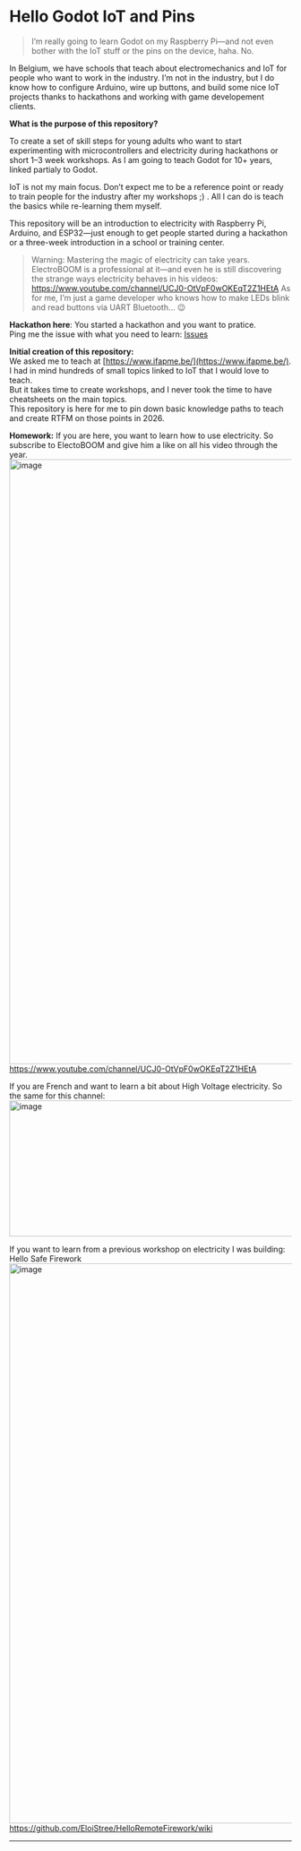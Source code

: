 # Hello Godot IoT and Pins

> I’m really going to learn Godot on my Raspberry Pi—and not even bother with the IoT stuff or the pins on the device, haha. No.

In Belgium, we have schools that teach about electromechanics and IoT for people who want to work in the industry.
I’m not in the industry, but I do know how to configure Arduino, wire up buttons, and build some nice IoT projects thanks to hackathons and working with game developement clients.

**What is the purpose of this repository?**

To create a set of skill steps for young adults who want to start experimenting with microcontrollers and electricity during hackathons or short 1–3 week workshops. As I am going to teach Godot for 10+ years, linked partialy to Godot.

IoT is not my main focus. Don’t expect me to be a reference point or ready to train people for the industry after my workshops ;) .
All I can do is teach the basics while re-learning them myself.

This repository will be an introduction to electricity with Raspberry Pi, Arduino, and ESP32—just enough to get people started during a hackathon or a three-week introduction in a school or training center.

> Warning: Mastering the magic of electricity can take years.
> ElectroBOOM is a professional at it—and even he is still discovering the strange ways electricity behaves in his videos:
> https://www.youtube.com/channel/UCJ0-OtVpF0wOKEqT2Z1HEtA
> As for me, I’m just a game developer who knows how to make LEDs blink and read buttons via UART Bluetooth… 😉


**Hackathon here**: You started a hackathon and you want to pratice.   
Ping me the issue with what you need to learn: [Issues](https://github.com/EloiStree/HelloGodotIotAndPins/issues)  

**Initial creation of this repository:**  
We asked me to teach at [https://www.ifapme.be/](https://www.ifapme.be/).  
I had in mind hundreds of small topics linked to IoT that I would love to teach.     
But it takes time to create workshops, and I never took the time to have cheatsheets on the main topics.    
This repository is here for me to pin down basic knowledge paths to teach and create RTFM on those points in 2026.      


**Homework:** If you are here, you want to learn how to use electricity. So subscribe to ElectoBOOM and give him a like on all his video through the year.
[<img width="1920" height="1080" alt="image" src="https://github.com/user-attachments/assets/907ae903-6476-40ea-99e8-4103b1fe9bf2" />](https://www.youtube.com/channel/UCJ0-OtVpF0wOKEqT2Z1HEtA)  
https://www.youtube.com/channel/UCJ0-OtVpF0wOKEqT2Z1HEtA  

If you are French and want to learn a bit about High Voltage electricity.
So the same for this channel:
[<img width="570" height="243" alt="image" src="https://github.com/user-attachments/assets/d3e6f451-c08b-42a9-a4eb-91c14f153761" />](https://www.youtube.com/@monsieurbidouille)


If you want to learn from a previous workshop on electricity I was building: Hello Safe Firework
[<img width="3677" height="1000" alt="image" src="https://github.com/user-attachments/assets/1dd48ac6-726f-42d2-9cff-5ad8c977c2ec" />](https://github.com/EloiStree/HelloRemoteFirework/wiki)  
https://github.com/EloiStree/HelloRemoteFirework/wiki   




--------------



